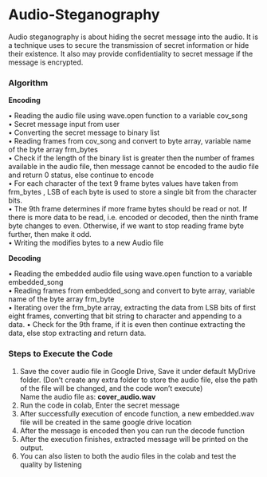 # Audio-Steganography
  
Audio steganography is about hiding the secret message into the audio. It is a technique uses to secure the transmission of secret information or hide their existence. It also may provide confidentiality to secret message if the message is encrypted.

<h3>Algorithm</h3>

**Encoding**

• Reading the audio file using wave.open function to a variable cov_song  
• Secret message input from user  
• Converting the secret message to binary list  
• Reading frames from cov_song and convert to byte array, variable name 
of the byte array frm_bytes  
• Check if the length of the binary list is greater then the number of frames 
available in the audio file, then message cannot be encoded to the audio 
file and return 0 status, else continue to encode  
• For each character of the text 9 frame bytes values have taken from 
frm_bytes , LSB of each byte is used to store a single bit from the 
character bits.  
• The 9th frame determines if more frame bytes should be read or not. If 
there is more data to be read, i.e. encoded or decoded, then the ninth 
frame byte changes to even. Otherwise, if we want to stop reading frame 
byte further, then make it odd.  
• Writing the modifies bytes to a new Audio file  

**Decoding**

• Reading the embedded audio file using wave.open function to a variable 
embedded_song  
• Reading frames from embedded_song and convert to byte array, 
variable name of the byte array frm_byte  
• Iterating over the frm_byte array, extracting the data from LSB bits of 
first eight frames, converting that bit string to character and appending 
to a data. • Check for the 9th frame, if it is even then continue extracting the data, 
else stop extracting and return data.  

<h3>Steps to Execute the Code</h3>

1. Save the cover audio file in Google Drive, Save it under default 
MyDrive folder. (Don’t create any extra folder to store the audio file, else 
the path of the file will be changed, and the code won’t execute)  
Name the audio file as: <b> cover_audio.wav </b>
2. Run the code in colab, Enter the secret message  
3. After successfully execution of encode function, a new 
embedded.wav file will be created in the same google drive location  
4. After the message is encoded then you can run the decode function  
5. After the execution finishes, extracted message will be printed on 
the output.  
6. You can also listen to both the audio files in the colab and test the 
quality by listening  
